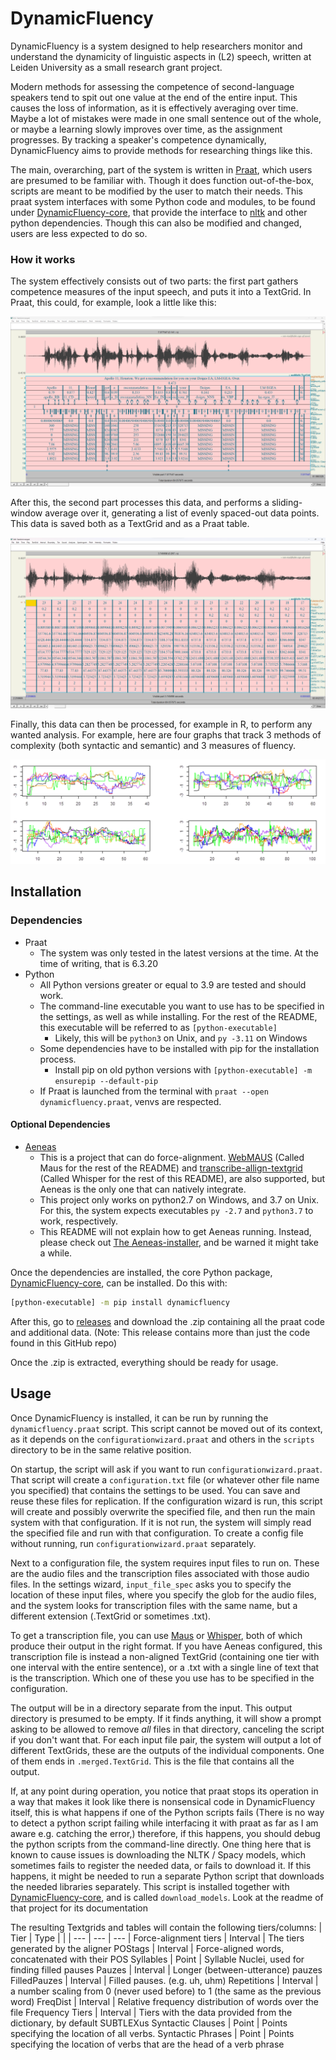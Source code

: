 # DynamicFluency
DynamicFluency is a system designed to help researchers monitor and understand the dynamicity of linguistic aspects in (L2) speech, written at Leiden University as a small research grant project.

Modern methods for assessing the competence of second-language speakers tend to spit out one value at the end of the entire input. This causes the loss of information, as it is effectively averaging over time. Maybe a lot of mistakes were made in one small sentence out of the whole, or maybe a learning slowly improves over time, as the assignment progresses. By tracking a speaker's competence dynamically, DynamicFluency aims to provide methods for researching things like this.

The main, overarching, part of the system is written in [Praat](https://github.com/praat/praat), which users are presumed to be familiar with. Though it does function out-of-the-box, scripts are meant to be modified by the user to match their needs. This praat system interfaces with some Python code and modules, to be found under [DynamicFluency-core](https://github.com/JJWRoeloffs/DynamicFluency-core), that provide the interface to [nltk](https://github.com/nltk/nltk) and other python dependencies. Though this can also be modified and changed, users are less expected to do so. 

### How it works

The system effectively consists out of two parts: the first part gathers competence measures of the input speech, and puts it into a TextGrid. In Praat, this could, for example, look a little like this:

<p allign="center">
  <img src=".assets/first_stage.png" />
</p>

After this, the second part processes this data, and performs a sliding-window average over it, generating a list of evenly spaced-out data points. This data is saved both as a TextGrid and as a Praat table.

<p allign="center">
  <img src=".assets/second_stage.png" />
</p>

Finally, this data can then be processed, for example in R, to perform any wanted analysis. For example, here are four graphs that track 3 methods of complexity (both syntactic and semantic) and 3 measures of fluency.

<p allign="center">
  <img src=".assets/sample_graphs.png" />
</p>

## Installation

### Dependencies
* Praat
    * The system was only tested in the latest versions at the time. At the time of writing, that is 6.3.20
* Python
    * All Python versions greater or equal to 3.9 are tested and should work.
    * The command-line executable you want to use has to be specified in the settings, as well as while installing. For the rest of the README, this executable will be referred to as `[python-executable]`
        * Likely, this will be `python3` on Unix, and `py -3.11` on Windows
    * Some dependencies have to be installed with pip for the installation process.
        * Install pip on old python versions with `[python-executable] -m ensurepip --default-pip`
    * If Praat is launched from the terminal with `praat --open dynamicfluency.praat`, venvs are respected.

#### Optional Dependencies
* [Aeneas](https://github.com/readbeyond/aeneas)
    * This is a project that can do force-alignment. [WebMAUS](https://clarin.phonetik.uni-muenchen.de/BASWebServices/interface/WebMAUSBasic) (Called Maus for the rest of the README) and [transcribe-allign-textgrid](https://github.com/JJWRoeloffs/transcribe_allign_textgrid) (Called Whisper for the rest of this README), are also supported, but Aeneas is the only one that can natively integrate.
    * This project only works on python2.7 on Windows, and 3.7 on Unix. For this, the system expects executables `py -2.7` and `python3.7` to work, respectively.
    * This README will not explain how to get Aeneas running. Instead, please check out [The Aeneas-installer](https://github.com/sillsdev/aeneas-installer), and be warned it might take a while.

Once the dependencies are installed, the core Python package, [DynamicFluency-core](https://github.com/JJWRoeloffs/DynamicFluency-core), can be installed. Do this with:

```sh
[python-executable] -m pip install dynamicfluency
```

After this, go to [releases](https://github.com/JJWRoeloffs/DynamicFluency/releases) and download the .zip containing all the praat code and additional data. (Note: This release contains more than just the code found in this GitHub repo)

Once the .zip is extracted, everything should be ready for usage.



## Usage

Once DynamicFluency is installed, it can be run by running the `dynamicfluency.praat` script. This script cannot be moved out of its context, as it depends on the `configurationwizard.praat` and others in the `scripts` directory to be in the same relative position.

On startup, the script will ask if you want to run `configurationwizard.praat`. That script will create a `configuration.txt` file (or whatever other file name you specified) that contains the settings to be used. You can save and reuse these files for replication. If the configuration wizard is run, this script will create and possibly overwrite the specified file, and then run the main system with that configuration. If it is not run, the system will simply read the specified file and run with that configuration. To create a config file without running, run `configurationwizard.praat` separately.

Next to a configuration file, the system requires input files to run on. These are the audio files and the transcription files associated with those audio files. In the settings wizard, `input_file_spec` asks you to specify the location of these input files, where you specify the glob for the audio files, and the system looks for transcription files with the same name, but a different extension (.TextGrid or sometimes .txt). 

To get a transcription file, you can use [Maus](https://clarin.phonetik.uni-muenchen.de/BASWebServices/interface/WebMAUSBasic) or [Whisper](https://github.com/JJWRoeloffs/transcribe_allign_textgrid), both of which produce their output in the right format. If you have Aeneas configured, this transcription file is instead a non-aligned TextGrid (containing one tier with one interval with the entire sentence), or a .txt with a single line of text that is the transcription. Which one of these you use has to be specified in the configuration.

The output will be in a directory separate from the input. This output directory is presumed to be empty. If it finds anything, it will show a prompt asking to be allowed to remove *all* files in that directory, canceling the script if you don't want that. For each input file pair, the system will output a lot of different TextGrids, these are the outputs of the individual components. One of them ends in `.merged.TextGrid`. This is the file that contains all the output. 

If, at any point during operation, you notice that praat stops its operation in a way that makes it look like there is nonsensical code in DynamicFluency itself, this is what happens if one of the Python scripts fails (There is no way to detect a python script failing while interfacing it with praat as far as I am aware e.g. catching the error,) therefore, if this happens, you should debug the python scripts from the command-line directly. One thing here that is known to cause issues is downloading the NLTK / Spacy models, which sometimes fails to register the needed data, or fails to download it. If this happens, it might be needed to run a separate Python script that downloads the needed libraries separately. This script is installed together with [DynamicFluency-core](https://github.com/JJWRoeloffs/DynamicFluency-core), and is called `download_models`. Look at the readme of that project for its documentation


The resulting Textgrids and tables will contain the following tiers/columns:
| Tier |  Type |  |
| --- | --- | --- |
Force-alignment tiers | Interval | The tiers generated by the aligner
POStags | Interval | Force-aligned words, concatenated with their POS
Syllables | Point | Syllable Nuclei, used for finding filled pauses
Pauzes | Interval | Longer (between-utterance) pauzes
FilledPauzes | Interval | Filled pauses. (e.g. uh, uhm)
Repetitions | Interval | a number scaling from 0 (never used before) to 1 (the same as the previous word)
FreqDist | Interval | Relative frequency distribution of words over the file
Frequency Tiers | Interval | Tiers with the data provided from the dictionary, by default SUBTLEXus
Syntactic Clauses | Point | Points specifying the location of all verbs.
Syntactic Phrases | Point | Points specifying the location of verbs that are the head of a verb phrase
